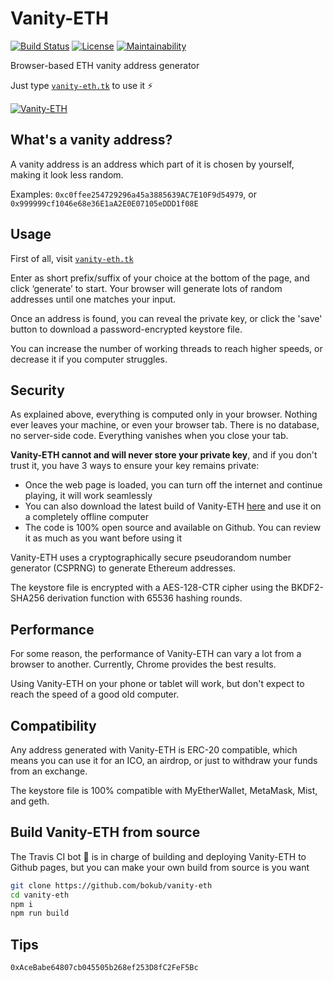 # Vanity-ETH

[![Build Status][build-img]][build-link]
[![License][license-img]][license-link]
[![Maintainability][maint-img]][maint-link]

Browser-based ETH vanity address generator

Just type [`vanity-eth.tk`](https://vanity-eth.tk) to use it ⚡️

[![Vanity-ETH](https://i.imgur.com/zmSLeBP.png)](https://vanity-eth.tk)

## What's a vanity address?

A vanity address is an address which part of it is chosen by yourself, making it look less random.

Examples: `0xc0ffee254729296a45a3885639AC7E10F9d54979`, or `0x999999cf1046e68e36E1aA2E0E07105eDDD1f08E`

## Usage

First of all, visit [`vanity-eth.tk`](https://vanity-eth.tk)

Enter as short prefix/suffix of your choice at the bottom of the page, and click ‘generate’ to start. Your browser will
generate lots of random addresses until one matches your input.

Once an address is found, you can reveal the private key, or click the 'save' button to download a password-encrypted keystore file.

You can increase the number of working threads to reach higher speeds, or decrease it if you computer struggles.

## Security

As explained above, everything is computed only in your browser. Nothing ever leaves your machine, or even your browser tab.
There is no database, no server-side code. Everything vanishes when you close your tab.

**Vanity-ETH cannot and will never store your private key**, and if you don't trust it, you have 3 ways to ensure your key remains private:

-   Once the web page is loaded, you can turn off the internet and continue playing, it will work seamlessly
-   You can also download the latest build of Vanity-ETH [here](https://git.io/veth-dl)
    and use it on a completely offline computer
-   The code is 100% open source and available on Github. You can review it as much as you want before using it

Vanity-ETH uses a cryptographically secure pseudorandom number generator (CSPRNG) to generate Ethereum addresses.

The keystore file is encrypted with a AES-128-CTR cipher using the BKDF2-SHA256 derivation function with 65536 hashing rounds.

## Performance

For some reason, the performance of Vanity-ETH can vary a lot from a browser to another.
Currently, Chrome provides the best results.

Using Vanity-ETH on your phone or tablet will work, but don't expect to reach the speed of a good old computer.

## Compatibility

Any address generated with Vanity-ETH is ERC-20 compatible, which means you can use it for an ICO, an airdrop, or just
to withdraw your funds from an exchange.

The keystore file is 100% compatible with MyEtherWallet, MetaMask, Mist, and geth.

## Build Vanity-ETH from source

The Travis CI bot 🤖 is in charge of building and deploying Vanity-ETH to Github pages, but you can make your own build
from source is you want

```sh
git clone https://github.com/bokub/vanity-eth
cd vanity-eth
npm i
npm run build
```

## Tips

`0xAceBabe64807cb045505b268ef253D8fC2FeF5Bc`

[build-img]: https://flat.badgen.net/travis/bokub/vanity-eth
[build-link]: https://travis-ci.org/bokub/vanity-eth
[license-img]: https://flat.badgen.net/badge/license/MIT/orange
[license-link]: https://raw.githubusercontent.com/bokub/vanity-eth/master/LICENSE
[maint-img]: https://flat.badgen.net/codeclimate/maintainability/bokub/vanity-eth
[maint-link]: https://codeclimate.com/github/bokub/vanity-eth/maintainability '# HPBcustomwallet'
